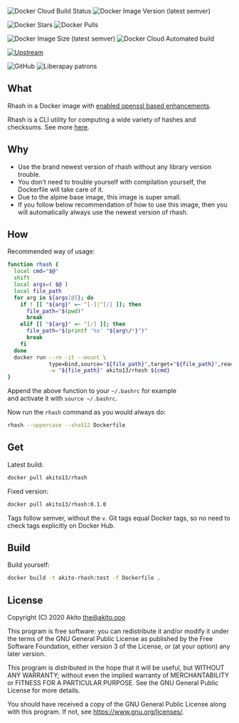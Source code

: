 ![Docker Cloud Build Status](https://img.shields.io/docker/cloud/build/akito13/rhash?style=plastic)
![Docker Image Version (latest semver)](https://img.shields.io/docker/v/akito13/rhash?style=plastic)

![Docker Stars](https://img.shields.io/docker/stars/akito13/rhash?style=plastic)
![Docker Pulls](https://img.shields.io/docker/pulls/akito13/rhash?style=plastic)

![Docker Image Size (latest semver)](https://img.shields.io/docker/image-size/akito13/rhash?style=plastic)
![Docker Cloud Automated build](https://img.shields.io/docker/cloud/automated/akito13/rhash?style=plastic)

[![Upstream](https://img.shields.io/badge/upstream-project-yellow?style=plastic)](https://github.com/rhash/RHash)

![GitHub](https://img.shields.io/badge/license-GPL--3.0-informational?style=plastic)
![Liberapay patrons](https://img.shields.io/liberapay/patrons/Akito?style=plastic)

## What
Rhash in a Docker image with [enabled openssl based enhancements](https://github.com/rhash/RHash/blob/master/INSTALL.md#enabling-features).

Rhash is a CLI utility for computing a wide variety of hashes and checksums. See more [here](http://rhash.sourceforge.net/).

## Why
* Use the brand newest version of rhash without any library version trouble.
* You don't need to trouble yourself with compilation yourself, the Dockerfile will take care of it.
* Due to the alpine base image, this image is super small.
* If you follow below recommendation of how to use this image, then you will automatically always use the newest version of rhash.

## How
Recommended way of usage:
```bash
function rhash {
  local cmd="$@"
  shift
  local args=( $@ )
  local file_path
  for arg in ${args[@]}; do
    if ! [[ "${arg}" =~ ^[-]|^[/] ]]; then
      file_path="$(pwd)"
      break
    elif [[ "${arg}" =~ ^[/] ]]; then
      file_path="$(printf '%s' "${arg%/*}")"
      break
    fi
  done
  docker run --rm -it --mount \
             type=bind,source="${file_path}",target="${file_path}",readonly \
             -w "${file_path}" akito13/rhash ${cmd}
}
```
Append the above function to your `~/.bashrc` for example \
and activate it with `source ~/.bashrc`.

Now run the `rhash` command as you would always do:
```bash
rhash --uppercase --sha512 Dockerfile
```

## Get
Latest build:
```bash
docker pull akito13/rhash
```
Fixed version:
```bash
docker pull akito13/rhash:0.1.0
```
Tags follow semver, without the `v`.
Git tags equal Docker tags, so no need to check tags explicitly on Docker Hub.

## Build
Build yourself:
```bash
docker build -t akito-rhash:test -f Dockerfile .
```

## License
Copyright (C) 2020  Akito <the@akito.ooo>

This program is free software: you can redistribute it and/or modify
it under the terms of the GNU General Public License as published by
the Free Software Foundation, either version 3 of the License, or
(at your option) any later version.

This program is distributed in the hope that it will be useful,
but WITHOUT ANY WARRANTY; without even the implied warranty of
MERCHANTABILITY or FITNESS FOR A PARTICULAR PURPOSE.  See the
GNU General Public License for more details.

You should have received a copy of the GNU General Public License
along with this program.  If not, see <https://www.gnu.org/licenses/>.